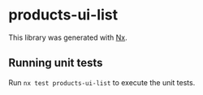 # products-ui-list

This library was generated with [Nx](https://nx.dev).

## Running unit tests

Run `nx test products-ui-list` to execute the unit tests.
